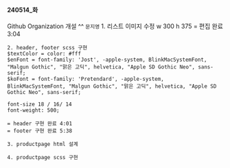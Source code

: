 #### 240514_화 ####
  Github Organization 개설 ^^
  `문지영`
    1. 리스트 이미지 수정
    w 300
    h 375
    = 편집 완료 3:04
    
    
    2. header, footer scss 구현 
    $textColor = color: #fff
    $enFont = font-family: 'Jost', -apple-system, BlinkMacSystemFont, "Malgun Gothic", "맑은 고딕", helvetica, "Apple SD Gothic Neo", sans-serif; 
    $koFont = font-family: 'Pretendard', -apple-system, BlinkMacSystemFont, "Malgun Gothic", "맑은 고딕", helvetica, "Apple SD Gothic Neo", sans-serif; 
    
    font-size 18 / 16/ 14 
    font-weight: 500;
    
    = header 구현 완료 4:01
    = footer 구현 완료 5:38
    
    3. productpage html 설계
    
    4. productpage scss 구현

  
